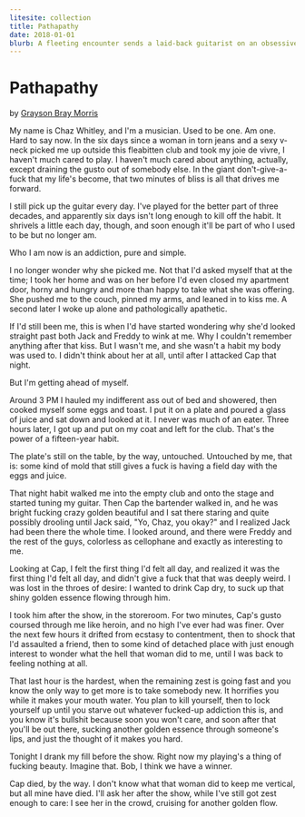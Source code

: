 ```yaml
---
litesite: collection
title: Pathapathy
date: 2018-01-01
blurb: A fleeting encounter sends a laid-back guitarist on an obsessive quest for more.
---
```

# Pathapathy

by <a href="DOMAIN_URL_PH">Grayson Bray Morris</a>

My name is Chaz Whitley, and I'm a musician. Used to be one. Am one.
Hard to say now. In the six days since a woman in torn jeans and a sexy
v-neck picked me up outside this fleabitten club and took my joie de
vivre, I haven't much cared to play. I haven't much cared about
anything, actually, except draining the gusto out of somebody else. In
the giant don't-give-a-fuck that my life's become, that two minutes of
bliss is all that drives me forward.

I still pick up the guitar every day. I've played for the better part of
three decades, and apparently six days isn't long enough to kill off the
habit. It shrivels a little each day, though, and soon enough it'll be
part of who I used to be but no longer am.

Who I am now is an addiction, pure and simple.

I no longer wonder why she picked me. Not that I'd asked myself that at
the time; I took her home and was on her before I'd even closed my
apartment door, horny and hungry and more than happy to take what she
was offering. She pushed me to the couch, pinned my arms, and leaned in
to kiss me. A second later I woke up alone and pathologically apathetic.

If I'd still been me, this is when I'd have started wondering why she'd
looked straight past both Jack and Freddy to wink at me. Why I couldn't
remember anything after that kiss. But I wasn't me, and she wasn't a
habit my body was used to. I didn't think about her at all, until after
I attacked Cap that night.

But I'm getting ahead of myself.

Around 3 PM I hauled my indifferent ass out of bed and showered, then
cooked myself some eggs and toast. I put it on a plate and poured a
glass of juice and sat down and looked at it. I never was much of an
eater. Three hours later, I got up and put on my coat and left for the
club. That's the power of a fifteen-year habit.

The plate's still on the table, by the way, untouched. Untouched by me,
that is: some kind of mold that still gives a fuck is having a field day
with the eggs and juice.

That night habit walked me into the empty club and onto the stage and
started tuning my guitar. Then Cap the bartender walked in, and he was
bright fucking crazy golden beautiful and I sat there staring and quite
possibly drooling until Jack said, "Yo, Chaz, you okay?" and I realized
Jack had been there the whole time. I looked around, and there were
Freddy and the rest of the guys, colorless as cellophane and exactly as
interesting to me.

Looking at Cap, I felt the first thing I'd felt all day, and realized it
was the first thing I'd felt all day, and didn't give a fuck that that
was deeply weird. I was lost in the throes of desire: I wanted to drink
Cap dry, to suck up that shiny golden essence flowing through him.

I took him after the show, in the storeroom. For two minutes, Cap's
gusto coursed through me like heroin, and no high I've ever had was
finer. Over the next few hours it drifted from ecstasy to contentment,
then to shock that I'd assaulted a friend, then to some kind of detached
place with just enough interest to wonder what the hell that woman did
to me, until I was back to feeling nothing at all.

That last hour is the hardest, when the remaining zest is going fast and
you know the only way to get more is to take somebody new. It horrifies
you while it makes your mouth water. You plan to kill yourself, then to
lock yourself up until you starve out whatever fucked-up addiction this
is, and you know it's bullshit because soon you won't care, and soon
after that you'll be out there, sucking another golden essence through
someone's lips, and just the thought of it makes you hard.

Tonight I drank my fill before the show. Right now my playing's a thing
of fucking beauty. Imagine that. Bob, I think we have a winner.

Cap died, by the way. I don't know what that woman did to keep me
vertical, but all mine have died. I'll ask her after the show, while
I've still got zest enough to care: I see her in the crowd, cruising for
another golden flow.
